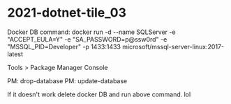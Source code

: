 # 2021-dotnet-tile_03

Docker DB command:
docker run -d --name SQLServer -e "ACCEPT_EULA=Y" -e "SA_PASSWORD=p@ssw0rd" -e "MSSQL_PID=Developer" -p 1433:1433 microsoft/mssql-server-linux:2017-latest 

Tools > Package Manager Console

PM: drop-database
PM: update-database

If it doesn't work delete docker DB and run above command. lol
